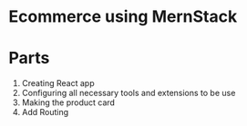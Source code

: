 # Ecommerce using MernStack

# Parts

1. Creating React app
2. Configuring all necessary tools and extensions to be use
3. Making the product card
4. Add Routing
